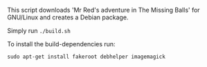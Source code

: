This script downloads 'Mr Red's adventure in The Missing Balls' for GNU/Linux and creates a Debian package.

Simply run `./build.sh`

To install the build-dependencies run:

    sudo apt-get install fakeroot debhelper imagemagick


